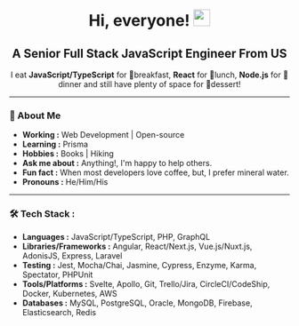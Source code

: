 <div id="header" align="center">
  <h1>
    Hi, everyone!
    <img src="https://media.giphy.com/media/hvRJCLFzcasrR4ia7z/giphy.gif" width="30px"/>
  </h1>
  <h2>
    A Senior Full Stack JavaScript Engineer From US
  </h2>
  <p>
    I eat <b>JavaScript/TypeScript</b> for 🥓breakfast, <b>React</b> for 🥪lunch, <b>Node.js</b> for 🍖dinner and still have plenty of space for 🍹dessert!
  </p>
</div>

---

### 🤔 About Me
-  **Working :**  Web Development | Open-source
-  **Learning :** Prisma
-  **Hobbies :** Books | Hiking
-  **Ask me about :** Anything!, I'm happy to help others.
-  **Fun fact :** When most developers love coffee, but, I prefer mineral water.
-  **Pronouns :** He/Him/His

---

### 🛠️ Tech Stack :

- **Languages :** JavaScript/TypeScript, PHP, GraphQL
- **Libraries/Frameworks :** Angular, React/Next.js, Vue.js/Nuxt.js, AdonisJS, Express, Laravel
- **Testing :** Jest, Mocha/Chai, Jasmine, Cypress, Enzyme, Karma, Spectator, PHPUnit
- **Tools/Platforms :** Svelte, Apollo, Git, Trello/Jira, CircleCI/CodeShip, Docker, Kubernetes, AWS
- **Databases :** MySQL, PostgreSQL, Oracle, MongoDB, Firebase, Elasticsearch, Redis
